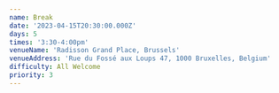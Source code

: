 ```yaml
---
name: Break
date: '2023-04-15T20:30:00.000Z'
days: 5
times: '3:30-4:00pm'
venueName: 'Radisson Grand Place, Brussels'
venueAddress: 'Rue du Fossé aux Loups 47, 1000 Bruxelles, Belgium'
difficulty: All Welcome
priority: 3
---
```






